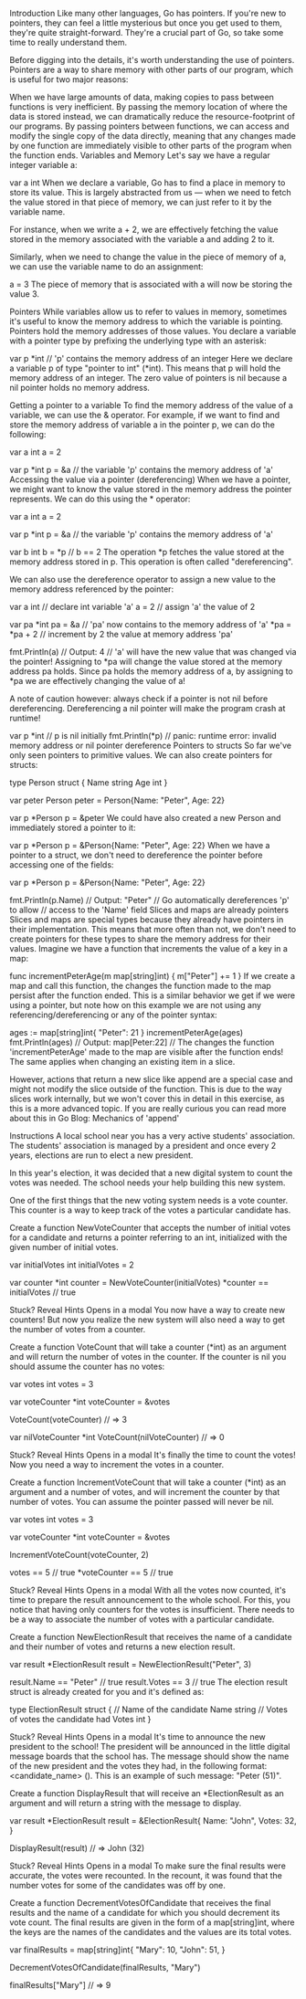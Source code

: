 Introduction
Like many other languages, Go has pointers. If you're new to pointers, they can feel a little mysterious but once you get used to them, they're quite straight-forward. They're a crucial part of Go, so take some time to really understand them.

Before digging into the details, it's worth understanding the use of pointers. Pointers are a way to share memory with other parts of our program, which is useful for two major reasons:

When we have large amounts of data, making copies to pass between functions is very inefficient. By passing the memory location of where the data is stored instead, we can dramatically reduce the resource-footprint of our programs.
By passing pointers between functions, we can access and modify the single copy of the data directly, meaning that any changes made by one function are immediately visible to other parts of the program when the function ends.
Variables and Memory
Let's say we have a regular integer variable a:

var a int
When we declare a variable, Go has to find a place in memory to store its value. This is largely abstracted from us — when we need to fetch the value stored in that piece of memory, we can just refer to it by the variable name.

For instance, when we write a + 2, we are effectively fetching the value stored in the memory associated with the variable a and adding 2 to it.

Similarly, when we need to change the value in the piece of memory of a, we can use the variable name to do an assignment:

a = 3
The piece of memory that is associated with a will now be storing the value 3.

Pointers
While variables allow us to refer to values in memory, sometimes it's useful to know the memory address to which the variable is pointing. Pointers hold the memory addresses of those values. You declare a variable with a pointer type by prefixing the underlying type with an asterisk:

var p *int // 'p' contains the memory address of an integer
Here we declare a variable p of type "pointer to int" (*int). This means that p will hold the memory address of an integer. The zero value of pointers is nil because a nil pointer holds no memory address.

Getting a pointer to a variable
To find the memory address of the value of a variable, we can use the & operator. For example, if we want to find and store the memory address of variable a in the pointer p, we can do the following:

var a int
a = 2

var p *int
p = &a // the variable 'p' contains the memory address of 'a'
Accessing the value via a pointer (dereferencing)
When we have a pointer, we might want to know the value stored in the memory address the pointer represents. We can do this using the * operator:

var a int
a = 2

var p *int
p = &a // the variable 'p' contains the memory address of 'a'

var b int
b = *p // b == 2
The operation *p fetches the value stored at the memory address stored in p. This operation is often called "dereferencing".

We can also use the dereference operator to assign a new value to the memory address referenced by the pointer:

var a int        // declare int variable 'a'
a = 2            // assign 'a' the value of 2

var pa *int
pa = &a          // 'pa' now contains to the memory address of 'a'
*pa = *pa + 2    // increment by 2 the value at memory address 'pa'

fmt.Println(a)   // Output: 4
                 // 'a' will have the new value that was changed via the pointer!
Assigning to *pa will change the value stored at the memory address pa holds. Since pa holds the memory address of a, by assigning to *pa we are effectively changing the value of a!

A note of caution however: always check if a pointer is not nil before dereferencing. Dereferencing a nil pointer will make the program crash at runtime!

var p *int // p is nil initially
fmt.Println(*p)
// panic: runtime error: invalid memory address or nil pointer dereference
Pointers to structs
So far we've only seen pointers to primitive values. We can also create pointers for structs:

type Person struct {
    Name string
    Age  int
}

var peter Person
peter = Person{Name: "Peter", Age: 22}

var p *Person
p = &peter
We could have also created a new Person and immediately stored a pointer to it:

var p *Person
p = &Person{Name: "Peter", Age: 22}
When we have a pointer to a struct, we don't need to dereference the pointer before accessing one of the fields:

var p *Person
p = &Person{Name: "Peter", Age: 22}

fmt.Println(p.Name) // Output: "Peter"
                    // Go automatically dereferences 'p' to allow
                    // access to the 'Name' field
Slices and maps are already pointers
Slices and maps are special types because they already have pointers in their implementation. This means that more often than not, we don't need to create pointers for these types to share the memory address for their values. Imagine we have a function that increments the value of a key in a map:

func incrementPeterAge(m map[string]int) {
	m["Peter"] += 1
}
If we create a map and call this function, the changes the function made to the map persist after the function ended. This is a similar behavior we get if we were using a pointer, but note how on this example we are not using any referencing/dereferencing or any of the pointer syntax:

ages := map[string]int{
  "Peter": 21
}
incrementPeterAge(ages)
fmt.Println(ages)
// Output: map[Peter:22]
// The changes the function 'incrementPeterAge' made to the map are visible after the function ends!
The same applies when changing an existing item in a slice.

However, actions that return a new slice like append are a special case and might not modify the slice outside of the function. This is due to the way slices work internally, but we won't cover this in detail in this exercise, as this is a more advanced topic. If you are really curious you can read more about this in Go Blog: Mechanics of 'append'

Instructions
A local school near you has a very active students' association. The students' association is managed by a president and once every 2 years, elections are run to elect a new president.

In this year's election, it was decided that a new digital system to count the votes was needed. The school needs your help building this new system.

One of the first things that the new voting system needs is a vote counter. This counter is a way to keep track of the votes a particular candidate has.

Create a function NewVoteCounter that accepts the number of initial votes for a candidate and returns a pointer referring to an int, initialized with the given number of initial votes.

var initialVotes int
initialVotes = 2

var counter *int
counter = NewVoteCounter(initialVotes)
*counter == initialVotes // true

Stuck? Reveal Hints
Opens in a modal
You now have a way to create new counters! But now you realize the new system will also need a way to get the number of votes from a counter.

Create a function VoteCount that will take a counter (*int) as an argument and will return the number of votes in the counter. If the counter is nil you should assume the counter has no votes:

var votes int
votes = 3

var voteCounter *int
voteCounter = &votes

VoteCount(voteCounter)
// => 3

var nilVoteCounter *int
VoteCount(nilVoteCounter)
// => 0

Stuck? Reveal Hints
Opens in a modal
It's finally the time to count the votes! Now you need a way to increment the votes in a counter.

Create a function IncrementVoteCount that will take a counter (*int) as an argument and a number of votes, and will increment the counter by that number of votes. You can assume the pointer passed will never be nil.

var votes int
votes = 3

var voteCounter *int
voteCounter = &votes

IncrementVoteCount(voteCounter, 2)

votes == 5          // true
*voteCounter == 5   // true

Stuck? Reveal Hints
Opens in a modal
With all the votes now counted, it's time to prepare the result announcement to the whole school. For this, you notice that having only counters for the votes is insufficient. There needs to be a way to associate the number of votes with a particular candidate.

Create a function NewElectionResult that receives the name of a candidate and their number of votes and returns a new election result.

var result *ElectionResult
result = NewElectionResult("Peter", 3)

result.Name == "Peter"  // true
result.Votes == 3       // true
The election result struct is already created for you and it's defined as:

type ElectionResult struct {
    // Name of the candidate
    Name    string
    // Votes of votes the candidate had
    Votes   int
}

Stuck? Reveal Hints
Opens in a modal
It's time to announce the new president to the school! The president will be announced in the little digital message boards that the school has. The message should show the name of the new president and the votes they had, in the following format: <candidate_name> (<votes>). This is an example of such message: "Peter (51)".

Create a function DisplayResult that will receive an *ElectionResult as an argument and will return a string with the message to display.

var result *ElectionResult
result = &ElectionResult{
    Name: "John",
    Votes: 32,
}

DisplayResult(result)
// => John (32)

Stuck? Reveal Hints
Opens in a modal
To make sure the final results were accurate, the votes were recounted. In the recount, it was found that the number votes for some of the candidates was off by one.

Create a function DecrementVotesOfCandidate that receives the final results and the name of a candidate for which you should decrement its vote count. The final results are given in the form of a map[string]int, where the keys are the names of the candidates and the values are its total votes.

var finalResults = map[string]int{
    "Mary":  10,
    "John":  51,
}

DecrementVotesOfCandidate(finalResults, "Mary")

finalResults["Mary"]
// => 9